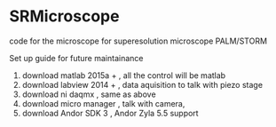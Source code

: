 # SRMicroscope
code for the microscope for superesolution microscope PALM/STORM


Set up guide for future maintainance
1. download matlab 2015a +  , all the control will be matlab
2. download labview 2014 +  , data aquisition to talk with piezo stage
3. download ni daqmx        , same as above
4. download micro manager   , talk with camera, 
5. download Andor SDK 3     , Andor Zyla 5.5 support
